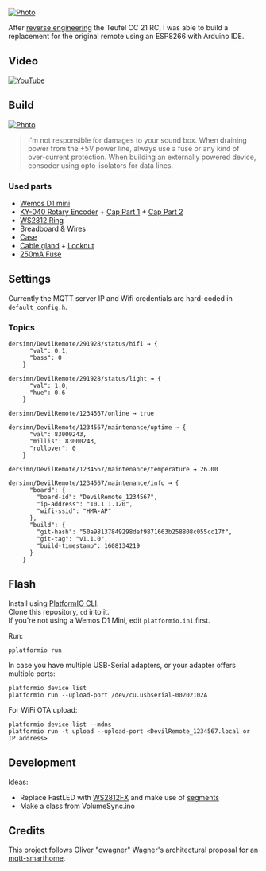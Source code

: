 [![Photo](https://github.com/dersimn/DevilRemote/blob/master/docs/IMG_3047.jpg?raw=true)](https://raw.githubusercontent.com/dersimn/DevilRemote/master/docs/IMG_3047.jpg)

After [reverse engineering](https://github.com/dersimn/Teufel-CC-21-RC-Reverse-Engineering) the Teufel CC 21 RC, I was able to build a replacement for the original remote using an ESP8266 with Arduino IDE.

## Video

[![YouTube](http://img.youtube.com/vi/U_jX7Qgj51E/0.jpg)](https://www.youtube.com/watch?v=U_jX7Qgj51E)

## Build

[![Photo](https://github.com/dersimn/DevilRemote/blob/master/docs/IMG_3049.jpg?raw=true)](https://raw.githubusercontent.com/dersimn/DevilRemote/master/docs/IMG_3049.jpg)

> I'm not responsible for damages to your sound box.
> When draining power from the +5V power line, always use a fuse or any kind of over-current protection.
> When building an externally powered device, consoder using opto-isolators for data lines.

### Used parts

- [Wemos D1 mini](http://www.ebay.de/itm/D1-Mini-NodeMCU-Lua-ESP8266-ESP-12-WeMos-D1-Mini-WIFI-4M-Bytes-Module/381524981999?ssPageName=STRK%3AMEBIDX%3AIT&_trksid=p2057872.m2749.l2649)
- [KY-040 Rotary Encoder](http://www.ebay.de/itm/5X-Drehgeber-Modul-Brick-Sensorentwicklungs-KY-040-fuer-Arduino-Kompatibel-DE/282229922649?ssPageName=STRK%3AMEBIDX%3AIT&_trksid=p2057872.m2749.l2649) + [Cap Part 1](https://www.conrad.de/de/drehknopf-schwarz-o-x-h-253-mm-x-192-mm-cliff-cl172877b-1-st-705018.html) + [Cap Part 2](https://www.conrad.de/de/abdeckkappe-schwarz-passend-fuer-drehschalter-k12-cliff-cl177751-1-st-705203.html)
- [WS2812 Ring](http://www.ebay.de/itm/LED-Ring-12-x-5050-RGB-LEDs-WS2812-integrierter-Treiber-NeoPixel-kompatibel/282280571725?ssPageName=STRK%3AMEBIDX%3AIT&_trksid=p2057872.m2749.l2649)
- Breadboard & Wires
- [Case](https://www.conrad.de/de/modul-gehaeuse-74-x-50-x-28-abs-schwarz-axxatronic-rx2010s-1-st-1279534.html)
- [Cable gland](https://www.conrad.de/de/kabelverschraubung-m12-polyamid-schwarz-wiska-eskv-m12-ral-9005-1-st-532220.html) + [Locknut](https://www.conrad.de/de/gegenmutter-m12-polyamid-schwarz-wiska-emug-m12-ral-9005-1-st-532271.html)
- [250mA Fuse](https://www.conrad.de/de/picofuse-kleinstsicherung-axial-bedrahtet-rund-250-ma-125-v-flink-f-eska-823611-1-st-529666.html)

## Settings

Currently the MQTT server IP and Wifi credentials are hard-coded in `default_config.h`.

### Topics

```
dersimn/DevilRemote/291928/status/hifi → {
      "val": 0.1,
      "bass": 0
    }

dersimn/DevilRemote/291928/status/light → {
      "val": 1.0,
      "hue": 0.6
    }

dersimn/DevilRemote/1234567/online → true

dersimn/DevilRemote/1234567/maintenance/uptime → {
      "val": 83000243,
      "millis": 83000243,
      "rollover": 0
    }

dersimn/DevilRemote/1234567/maintenance/temperature → 26.00

dersimn/DevilRemote/1234567/maintenance/info → {
      "board": {
        "board-id": "DevilRemote_1234567",
        "ip-address": "10.1.1.120",
        "wifi-ssid": "HMA-AP"
      },
      "build": {
        "git-hash": "50a98137849298def9871663b258808c055cc17f",
        "git-tag": "v1.1.0",
        "build-timestamp": 1608134219
      }
    }

```

## Flash

Install using [PlatformIO CLI](https://docs.platformio.org/en/latest/installation.html).  
Clone this repository, `cd` into it.  
If you're not using a Wemos D1 Mini, edit `platformio.ini` first.  

Run:

    pplatformio run

In case you have multiple USB-Serial adapters, or your adapter offers multiple ports:

    platformio device list
    platformio run --upload-port /dev/cu.usbserial-00202102A 

For WiFi OTA upload:

    platformio device list --mdns
    platformio run -t upload --upload-port <DevilRemote_1234567.local or IP address>

## Development

Ideas:

- Replace FastLED with [WS2812FX](https://github.com/kitesurfer1404/WS2812FX) and make use of [segments](https://github.com/kitesurfer1404/WS2812FX/blob/master/examples/ws2812fx_segments/ws2812fx_segments.ino)
- Make a class from VolumeSync.ino


## Credits

This project follows [Oliver "owagner" Wagner](https://github.com/owagner)'s architectural proposal for an [mqtt-smarthome](https://github.com/mqtt-smarthome/mqtt-smarthome).
